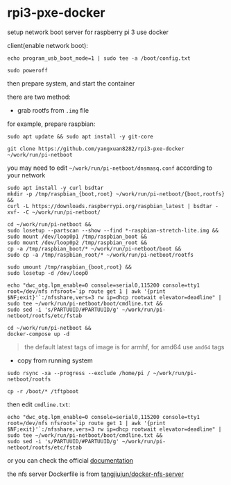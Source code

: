 # rpi3-pxe-docker

setup network boot server for raspberry pi 3 use docker

client(enable network boot): 

```
echo program_usb_boot_mode=1 | sudo tee -a /boot/config.txt
```

```
sudo poweroff
```

then prepare system, and start the container

there are two method:

- grab rootfs from `.img` file

for example, prepare raspbian: 

```
sudo apt update && sudo apt install -y git-core
```

```
git clone https://github.com/yangxuan8282/rpi3-pxe-docker ~/work/run/pi-netboot
```

you may need to edit `~/work/run/pi-netboot/dnsmasq.conf` according to your network

```
sudo apt install -y curl bsdtar 
mkdir -p /tmp/raspbian_{boot,root} ~/work/run/pi-netboot/{boot,rootfs} &&
curl -L https://downloads.raspberrypi.org/raspbian_latest | bsdtar -xvf- -C ~/work/run/pi-netboot/
```

```
cd ~/work/run/pi-netboot &&
sudo losetup --partscan --show --find *-raspbian-stretch-lite.img &&
sudo mount /dev/loop0p1 /tmp/raspbian_boot &&
sudo mount /dev/loop0p2 /tmp/raspbian_root &&
cp -a /tmp/raspbian_boot/* ~/work/run/pi-netboot/boot &&
sudo cp -a /tmp/raspbian_root/* ~/work/run/pi-netboot/rootfs
```

```
sudo umount /tmp/raspbian_{boot,root} &&
sudo losetup -d /dev/loop0
```

```
echo "dwc_otg.lpm_enable=0 console=serial0,115200 console=tty1 root=/dev/nfs nfsroot=`ip route get 1 | awk '{print $NF;exit}'`:/nfsshare,vers=3 rw ip=dhcp rootwait elevator=deadline" | sudo tee ~/work/run/pi-netboot/boot/cmdline.txt &&
sudo sed -i 's/PARTUUID/#PARTUUID/g' ~/work/run/pi-netboot/rootfs/etc/fstab
```

```
cd ~/work/run/pi-netboot &&
docker-compose up -d
```

> the default latest tags of image is for armhf, for amd64 use `amd64` tags

- copy from running system

```
sudo rsync -xa --progress --exclude /home/pi / ~/work/run/pi-netboot/rootfs
```

```
cp -r /boot/* /tftpboot
```

then edit `cmdline.txt`:

```
echo "dwc_otg.lpm_enable=0 console=serial0,115200 console=tty1 root=/dev/nfs nfsroot=`ip route get 1 | awk '{print $NF;exit}'`:/nfsshare,vers=3 rw ip=dhcp rootwait elevator=deadline" | sudo tee ~/work/run/pi-netboot/boot/cmdline.txt &&
sudo sed -i 's/PARTUUID/#PARTUUID/g' ~/work/run/pi-netboot/rootfs/etc/fstab
```

or you can check the official [documentation](https://www.raspberrypi.org/documentation/hardware/raspberrypi/bootmodes/net_tutorial.md)

the nfs server Dockerfile is from [tangjiujun/docker-nfs-server](https://github.com/tangjiujun/docker-nfs-server)

